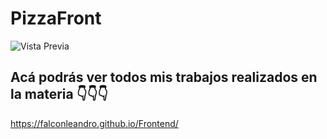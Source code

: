 # PizzaFront


![Vista Previa](../img/unknown.png)



## Acá podrás ver todos mis trabajos realizados en la materia 👇👇👇

https://falconleandro.github.io/Frontend/

